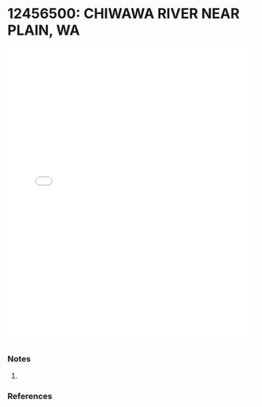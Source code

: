 # 12456500: CHIWAWA RIVER NEAR PLAIN, WA

<iframe src="/_static/stations/12456500_fdc.html" width="100%" height="600" frameborder="0"></iframe>

### Notes
1. 

### References

